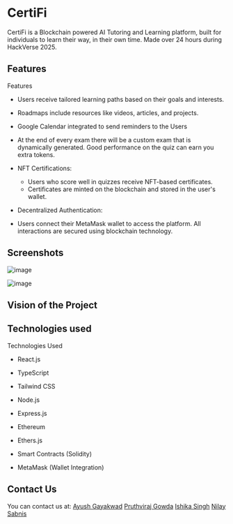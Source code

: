 # CertiFi

CertiFi is a Blockchain powered AI Tutoring and Learning platform, built for individuals to learn their way, in their own time. Made over 24 hours during HackVerse 2025.

## Features
Features

- Users receive tailored learning paths based on their goals and interests.

- Roadmaps include resources like videos, articles, and projects.

- Google Calendar integrated to send reminders to the Users

- At the end of every exam there will be a custom exam that is dynamically generated. Good performance on the quiz can earn you extra tokens.

- NFT Certifications:
    - Users who score well in quizzes receive NFT-based certificates.
    - Certificates are minted on the blockchain and stored in the user's wallet.

- Decentralized Authentication:

- Users connect their MetaMask wallet to access the platform. All interactions are secured using blockchain technology.

## Screenshots
![image](https://github.com/user-attachments/assets/ee0264bf-2ccd-4af7-9367-a01e4e3c1058)

![image](https://github.com/user-attachments/assets/cd259cc4-1828-4ad2-ab40-f736ea27c5b5)

## Vision of the Project

## Technologies used
Technologies Used

  - React.js

  - TypeScript

  - Tailwind CSS

  - Node.js

  - Express.js

  - Ethereum

  - Ethers.js

  - Smart Contracts (Solidity)

  - MetaMask (Wallet Integration)

## Contact Us

You can contact us at:
[Ayush Gayakwad](mailto:)
[Pruthviraj Gowda](mailto:ishikasingh0214@gmail.com)
[Ishika Singh](mailto:vpruthvigowda@gmail.com)
[Nilay Sabnis](mailto:nilay.sabnis05@gmail.com)

